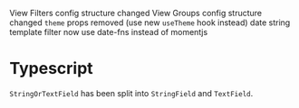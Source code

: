 View Filters config structure changed
View Groups config structure changed
`theme` props removed (use new `useTheme` hook instead)
date string template filter now use date-fns instead of momentjs


# Typescript
`StringOrTextField` has been split into `StringField` and `TextField`.